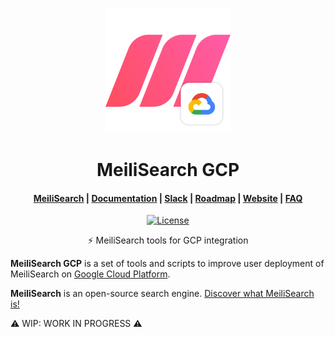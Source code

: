 <p align="center">
  <img src="https://raw.githubusercontent.com/meilisearch/integration-guides/main/assets/logos/meilisearch_gcp.svg" alt="MeiliSearch-GCP" width="200" height="200" />
</p>

<h1 align="center">MeiliSearch GCP</h1>

<h4 align="center">
  <a href="https://github.com/meilisearch/MeiliSearch">MeiliSearch</a> |
  <a href="https://docs.meilisearch.com">Documentation</a> |
  <a href="https://slack.meilisearch.com">Slack</a> |
  <a href="https://roadmap.meilisearch.com/tabs/1-under-consideration">Roadmap</a> |
  <a href="https://www.meilisearch.com">Website</a> |
  <a href="https://docs.meilisearch.com/faq">FAQ</a>
</h4>

<p align="center">
  <a href="https://github.com/meilisearch/meilisearch-gcp/blob/main/LICENSE"><img src="https://img.shields.io/badge/license-MIT-informational" alt="License"></a>
</p>

<p align="center">⚡ MeiliSearch tools for GCP integration</p>

**MeiliSearch GCP** is a set of tools and scripts to improve user deployment of MeiliSearch on [Google Cloud Platform](https://cloud.google.com).

**MeiliSearch** is an open-source search engine. [Discover what MeiliSearch is!](https://github.com/meilisearch/MeiliSearch)


⚠️ WIP: WORK IN PROGRESS ⚠️
